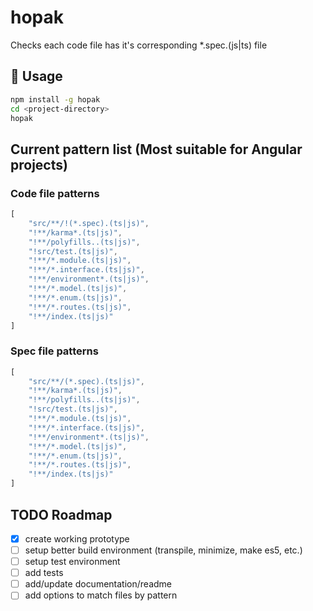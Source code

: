 # hopak

Checks each code file has it's corresponding *.spec.(js|ts) file 

## 🔨 Usage

```bash
npm install -g hopak
cd <project-directory>
hopak
```

## Current pattern list (Most suitable for Angular projects)

### Code file patterns

```JavaScript
[
    "src/**/!(*.spec).(ts|js)",
    "!**/karma*.(ts|js)",
    "!**/polyfills..(ts|js)",
    "!src/test.(ts|js)",
    "!**/*.module.(ts|js)",
    "!**/*.interface.(ts|js)",
    "!**/environment*.(ts|js)",
    "!**/*.model.(ts|js)",
    "!**/*.enum.(ts|js)",
    "!**/*.routes.(ts|js)",
    "!**/index.(ts|js)"
]
```

### Spec file patterns

```JavaScript
[
    "src/**/(*.spec).(ts|js)",
    "!**/karma*.(ts|js)",
    "!**/polyfills..(ts|js)",
    "!src/test.(ts|js)",
    "!**/*.module.(ts|js)",
    "!**/*.interface.(ts|js)",
    "!**/environment*.(ts|js)",
    "!**/*.model.(ts|js)",
    "!**/*.enum.(ts|js)",
    "!**/*.routes.(ts|js)",
    "!**/index.(ts|js)"
]
```

## TODO Roadmap

- [x] create working prototype
- [ ] setup better build environment (transpile, minimize, make es5, etc.)
- [ ] setup test environment
- [ ] add tests
- [ ] add/update documentation/readme
- [ ] add options to match files by pattern

